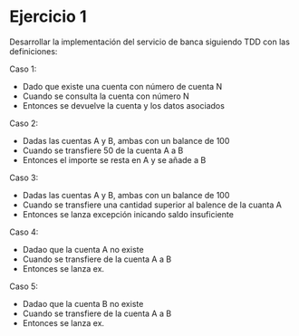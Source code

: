 # Ejercicio 1

Desarrollar la implementación del servicio de banca siguiendo TDD con las definiciones:

Caso 1:
- Dado que existe una cuenta con número de cuenta N
- Cuando se consulta la cuenta con número N
- Entonces se devuelve la cuenta y los datos asociados

Caso 2:
- Dadas las cuentas A y B, ambas con un balance de 100
- Cuando se transfiere 50 de la cuenta A a B 
- Entonces el importe se resta en A y se añade a B

Caso 3:
- Dadas las cuentas A y B, ambas con un balance de 100
- Cuando se transfiere una cantidad superior al balence de la cuanta A
- Entonces se lanza excepción inicando saldo insuficiente

Caso 4:
- Dadao que la cuenta A no existe
- Cuando se transfiere de la cuenta A a B
- Entonces se lanza ex.

Caso 5:
- Dadao que la cuenta B no existe
- Cuando se transfiere de la cuenta A a B
- Entonces se lanza ex.